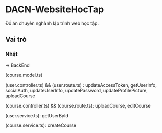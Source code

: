 # DACN-WebsiteHocTap

Đồ án chuyên nghành lập trình web học tập.

## Vai trò

### Nhật

-> BackEnd

(course.model.ts)

(user.controller.ts) && (user.route.ts) : updateAccessToken, getUserInfo, socialAuth, updateUserInfo, updatePassword, updateProfilePicture, uploadCourse

(course.controller.ts) && (course.route.ts): uploadCourse, editCourse

(user.service.ts): getUserById

(course.service.ts): createCourse
